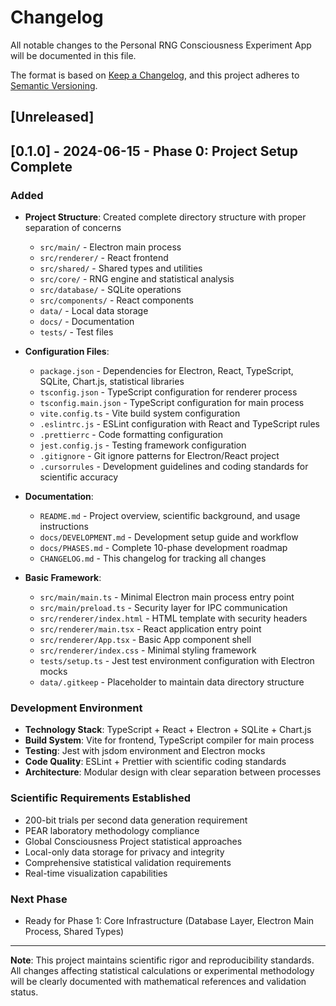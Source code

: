 # Changelog

All notable changes to the Personal RNG Consciousness Experiment App will be documented in this file.

The format is based on [Keep a Changelog](https://keepachangelog.com/en/1.0.0/),
and this project adheres to [Semantic Versioning](https://semver.org/spec/v2.0.0.html).

## [Unreleased]

## [0.1.0] - 2024-06-15 - Phase 0: Project Setup Complete

### Added

- **Project Structure**: Created complete directory structure with proper separation of concerns
  - `src/main/` - Electron main process
  - `src/renderer/` - React frontend
  - `src/shared/` - Shared types and utilities
  - `src/core/` - RNG engine and statistical analysis
  - `src/database/` - SQLite operations
  - `src/components/` - React components
  - `data/` - Local data storage
  - `docs/` - Documentation
  - `tests/` - Test files

- **Configuration Files**:
  - `package.json` - Dependencies for Electron, React, TypeScript, SQLite, Chart.js, statistical libraries
  - `tsconfig.json` - TypeScript configuration for renderer process
  - `tsconfig.main.json` - TypeScript configuration for main process
  - `vite.config.ts` - Vite build system configuration
  - `.eslintrc.js` - ESLint configuration with React and TypeScript rules
  - `.prettierrc` - Code formatting configuration
  - `jest.config.js` - Testing framework configuration
  - `.gitignore` - Git ignore patterns for Electron/React project
  - `.cursorrules` - Development guidelines and coding standards for scientific accuracy

- **Documentation**:
  - `README.md` - Project overview, scientific background, and usage instructions
  - `docs/DEVELOPMENT.md` - Development setup guide and workflow
  - `docs/PHASES.md` - Complete 10-phase development roadmap
  - `CHANGELOG.md` - This changelog for tracking all changes

- **Basic Framework**:
  - `src/main/main.ts` - Minimal Electron main process entry point
  - `src/main/preload.ts` - Security layer for IPC communication
  - `src/renderer/index.html` - HTML template with security headers
  - `src/renderer/main.tsx` - React application entry point
  - `src/renderer/App.tsx` - Basic App component shell
  - `src/renderer/index.css` - Minimal styling framework
  - `tests/setup.ts` - Jest test environment configuration with Electron mocks
  - `data/.gitkeep` - Placeholder to maintain data directory structure

### Development Environment

- **Technology Stack**: TypeScript + React + Electron + SQLite + Chart.js
- **Build System**: Vite for frontend, TypeScript compiler for main process
- **Testing**: Jest with jsdom environment and Electron mocks
- **Code Quality**: ESLint + Prettier with scientific coding standards
- **Architecture**: Modular design with clear separation between processes

### Scientific Requirements Established

- 200-bit trials per second data generation requirement
- PEAR laboratory methodology compliance
- Global Consciousness Project statistical approaches
- Local-only data storage for privacy and integrity
- Comprehensive statistical validation requirements
- Real-time visualization capabilities

### Next Phase

- Ready for Phase 1: Core Infrastructure (Database Layer, Electron Main Process, Shared Types)

---

**Note**: This project maintains scientific rigor and reproducibility standards. All changes affecting statistical calculations or experimental methodology will be clearly documented with mathematical references and validation status.
